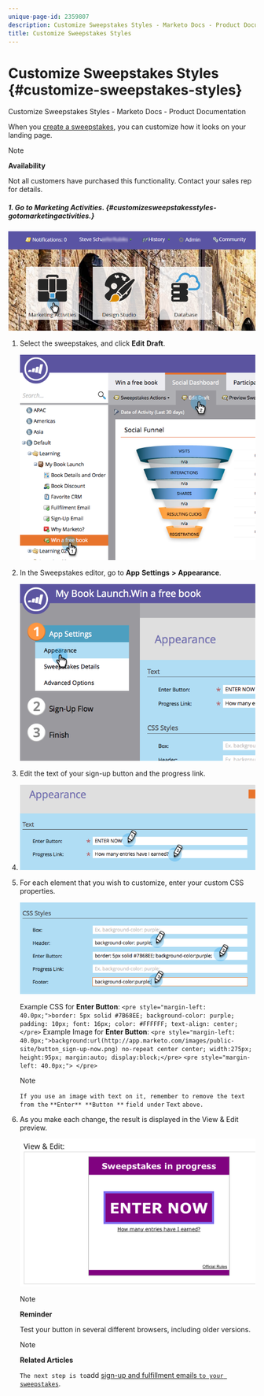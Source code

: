 ```yaml
---
unique-page-id: 2359807
description: Customize Sweepstakes Styles - Marketo Docs - Product Documentation
title: Customize Sweepstakes Styles
---
```


# Customize Sweepstakes Styles {#customize-sweepstakes-styles}

Customize Sweepstakes Styles - Marketo Docs - Product Documentation

When you [create a sweepstakes](create-sweepstakes.md), you can customize how it looks on your landing page.

>[!NOTE]
>
>**Availability**
>
>Not all customers have purchased this functionality. Contact your sales rep for details.

##### 1. Go to Marketing Activities. {#customizesweepstakesstyles-gotomarketingactivities.}

![](assets/login-marketing-activities-1.png)

1. Select the sweepstakes, and click **Edit** **Draft**.

   ![](assets/image2014-9-25-17-3a51-3a45.png)

1. In the Sweepstakes editor, go to **App** **Settings** **>** **Appearance**.

   ![](assets/image2014-9-25-17-3a51-3a59.png)

1. Edit the text of your sign-up button and the progress link.
1. ![](assets/image2014-9-25-17-3a52-3a22.png)

1. For each element that you wish to customize, enter your custom CSS properties.

   ![](assets/image2014-9-25-17-3a52-3a37.png)

   Example CSS for **Enter Button**:
   `<pre style="margin-left: 40.0px;">border: 5px solid #7B68EE; background-color: purple; padding: 10px; font: 16px; color: #FFFFFF; text-align: center;</pre>` Example Image for **Enter Button**:
   `<pre style="margin-left: 40.0px;">background:url(http://app.marketo.com/images/public-site/button_sign-up-now.png) no-repeat center center; width:275px; height:95px; margin:auto; display:block;</pre>` `<pre style="margin-left: 40.0px;"> </pre>` 

   >[!NOTE]
   >
   >`If you use an image with text on it, remember to remove the text from the` `**Enter** **Button **` `field under` `Text` `above.`

1. As you make each change, the result is displayed in the View & Edit preview.

   ![](assets/image2014-9-25-17-3a55-3a3.png)

   >[!NOTE]
   >
   >**Reminder**
   >
   >
   >Test your button in several different browsers, including older versions.

   >[!NOTE]
   >
   >**Related Articles**
   >
   >
   >`The next step is to`add [sign-up and fulfillment emails `to your sweepstakes`](../../../../../welcome-to-marketo-docs/product-docs/demand-generation/social/social-functions/use-emails-in-social-promotions.md).

